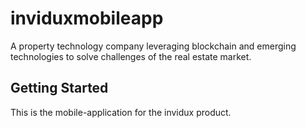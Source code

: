 # inviduxmobileapp

A property technology company leveraging blockchain and emerging technologies to solve challenges of the real estate market.

## Getting Started

This is the mobile-application for the invidux product.

